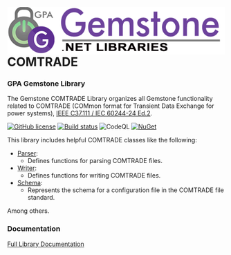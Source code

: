 <img align="right" src="img/gemstone-wide-600.png" alt="gemstone logo">

# COMTRADE
### GPA Gemstone Library

The Gemstone COMTRADE Library organizes all Gemstone functionality related to COMTRADE (COMmon format for Transient Data Exchange for power systems), [IEEE C37.111 / IEC 60244-24 Ed.2](https://standards.ieee.org/ieee/C37.111/3795/).

[![GitHub license](https://img.shields.io/github/license/gemstone/comtrade?color=4CC61E)](https://github.com/gemstone/comtrade/blob/master/LICENSE)
[![Build status](https://ci.appveyor.com/api/projects/status/y4bp82dsx0cdosa4?svg=true)](https://ci.appveyor.com/project/ritchiecarroll/comtrade)
![CodeQL](https://github.com/gemstone/comtrade/workflows/CodeQL/badge.svg)
[![NuGet](https://buildstats.info/nuget/Gemstone.COMTRADE)](https://www.nuget.org/packages/Gemstone.COMTRADE#readme-body-tab)

This library includes helpful COMTRADE classes like the following:

* [Parser](https://gemstone.github.io/comtrade/help/html/T_Gemstone_COMTRADE_Parser.htm):
  * Defines functions for parsing COMTRADE files.
* [Writer](https://gemstone.github.io/comtrade/help/html/T_Gemstone_COMTRADE_Writer.htm):
  * Defines functions for writing COMTRADE files.
* [Schema](https://gemstone.github.io/comtrade/help/html/T_Gemstone_COMTRADE_Schema.htm):
  * Represents the schema for a configuration file in the COMTRADE file standard.

Among others.

### Documentation
[Full Library Documentation](https://gemstone.github.io/comtrade/help)
